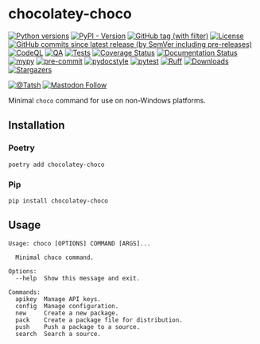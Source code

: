 # chocolatey-choco

[![Python versions](https://img.shields.io/pypi/pyversions/chocolatey-choco.svg?color=blue&logo=python&logoColor=white)](https://www.python.org/)
[![PyPI - Version](https://img.shields.io/pypi/v/chocolatey-choco)](https://pypi.org/project/chocolatey-choco/)
[![GitHub tag (with filter)](https://img.shields.io/github/v/tag/Tatsh/pychoco)](https://github.com/Tatsh/pychoco/tags)
[![License](https://img.shields.io/github/license/Tatsh/pychoco)](https://github.com/Tatsh/pychoco/blob/master/LICENSE.txt)
[![GitHub commits since latest release (by SemVer including pre-releases)](https://img.shields.io/github/commits-since/Tatsh/pychoco/v0.1.3/master)](https://github.com/Tatsh/pychoco/compare/v0.1.3...master)
[![CodeQL](https://github.com/Tatsh/pychoco/actions/workflows/codeql.yml/badge.svg)](https://github.com/Tatsh/pychoco/actions/workflows/codeql.yml)
[![QA](https://github.com/Tatsh/pychoco/actions/workflows/qa.yml/badge.svg)](https://github.com/Tatsh/pychoco/actions/workflows/qa.yml)
[![Tests](https://github.com/Tatsh/pychoco/actions/workflows/tests.yml/badge.svg)](https://github.com/Tatsh/pychoco/actions/workflows/tests.yml)
[![Coverage Status](https://coveralls.io/repos/github/Tatsh/pychoco/badge.svg?branch=master)](https://coveralls.io/github/Tatsh/pychoco?branch=master)
[![Documentation Status](https://readthedocs.org/projects/chocolatey-choco/badge/?version=latest)](https://chocolatey-choco.readthedocs.org/?badge=latest)
[![mypy](https://www.mypy-lang.org/static/mypy_badge.svg)](http://mypy-lang.org/)
[![pre-commit](https://img.shields.io/badge/pre--commit-enabled-brightgreen?logo=pre-commit&logoColor=white)](https://github.com/pre-commit/pre-commit)
[![pydocstyle](https://img.shields.io/badge/pydocstyle-enabled-AD4CD3)](http://www.pydocstyle.org/en/stable/)
[![pytest](https://img.shields.io/badge/pytest-zz?logo=Pytest&labelColor=black&color=black)](https://docs.pytest.org/en/stable/)
[![Ruff](https://img.shields.io/endpoint?url=https://raw.githubusercontent.com/astral-sh/ruff/main/assets/badge/v2.json)](https://github.com/astral-sh/ruff)
[![Downloads](https://static.pepy.tech/badge/pychoco/month)](https://pepy.tech/project/pychoco)
[![Stargazers](https://img.shields.io/github/stars/Tatsh/pychoco?logo=github&style=flat)](https://github.com/Tatsh/pychoco/stargazers)

[![@Tatsh](https://img.shields.io/badge/dynamic/json?url=https%3A%2F%2Fpublic.api.bsky.app%2Fxrpc%2Fapp.bsky.actor.getProfile%2F%3Factor%3Ddid%3Aplc%3Auq42idtvuccnmtl57nsucz72%26query%3D%24.followersCount%26style%3Dsocial%26logo%3Dbluesky%26label%3DFollow%2520%40Tatsh&query=%24.followersCount&style=social&logo=bluesky&label=Follow%20%40Tatsh)](https://bsky.app/profile/Tatsh.bsky.social)
[![Mastodon Follow](https://img.shields.io/mastodon/follow/109370961877277568?domain=hostux.social&style=social)](https://hostux.social/@Tatsh)

Minimal `choco` command for use on non-Windows platforms.

## Installation

### Poetry

```shell
poetry add chocolatey-choco
```

### Pip

```shell
pip install chocolatey-choco
```

## Usage

```plain
Usage: choco [OPTIONS] COMMAND [ARGS]...

  Minimal choco command.

Options:
  --help  Show this message and exit.

Commands:
  apikey  Manage API keys.
  config  Manage configuration.
  new     Create a new package.
  pack    Create a package file for distribution.
  push    Push a package to a source.
  search  Search a source.
```
